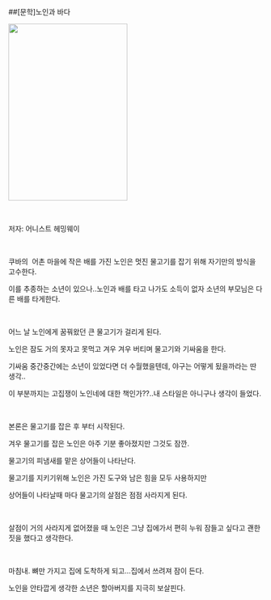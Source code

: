 ##[문학]노인과 바다
						<div id="postViewArea">						<div id="postViewArea">						<div id="post-view220575013036" class="post-view pcol2 _param(1) _postViewArea220575013036">						<div id="post-view220575013036" class="post-view pcol2 _param(1) _postViewArea220575013036">							 <p><img src="http://postfiles3.naver.net/20151221_274/skyalzza_14507036453723C8HU_JPEG/65552_M.jpg?type=w2" width="235" height="350" style="cursor: pointer; rwidth: 235px; rheight: 350px" id="20151221_274/skyalzza_14507036453723C8HU_JPEG/65552_M.jpg" onclick="popview(this, '90000003_00000000000000335B4B98AC')" alt="" class="_photoImage"></p><p>&nbsp;</p><p>저자: 어니스트 헤밍웨이</p><p>&nbsp;</p><p>쿠바의 &nbsp;어촌 마을에 작은 배를 가진 노인은 멋진 물고기를 잡기 위해 자기만의 방식을 고수한다.</p><p>이를 추종하는 소년이 있으나..노인과 배를 타고 나가도 소득이 없자 소년의 부모님은 다른 배를&nbsp;타게한다.</p><p>&nbsp;</p><p>어느 날 노인에게 꿈꿔왔던&nbsp;큰 물고기가 걸리게 된다.</p><p>노인은 잠도 거의 못자고 못먹고 겨우 겨우 버티며 물고기와 기싸움을 한다.</p><p>기싸움 중간중간에는 소년이 있었다면 더 수월했을텐데, 야구는 어떻게 됬을까라는 딴 생각.. </p><p>이 부분까지는 고집쟁이 노인네에 대한 책인가??..내 스타일은 아니구나 생각이 들었다.</p><p>&nbsp;</p><p>본론은 물고기를 잡은 후 부터 시작된다.</p><p>겨우 물고기를 잡은 노인은 아주 기분 좋아졌지만 그것도 잠깐.</p><p>물고기의 피냄새를 맡은 상어들이 나타난다.</p><p>물고기를 지키기위해 노인은 가진 도구와 남은 힘을 모두 사용하지만</p><p>상어들이 나타날때 마다 물고기의 살점은 점점 사라지게 된다.</p><p>&nbsp;</p><p>살점이 거의 사라지게 없어졌을 때 노인은 그냥 집에가서 편히 누워 잠들고 싶다고 괜한 짓을 했다고 생각한다.</p><p>&nbsp;</p><p>마침내. 뼈만 가지고 집에 도착하게 되고...집에서 쓰려져 잠이 든다.</p><p>노인을 안타깝게 생각한 소년은 할아버지를 지극히 보살핀다.</p><p>&nbsp;</p><p>&nbsp;</p><p>&nbsp;</p><p>&nbsp;&nbsp;&nbsp;</p><p>&nbsp;</p><p>&nbsp;</p><p>&nbsp;</p>						</div>						</div>